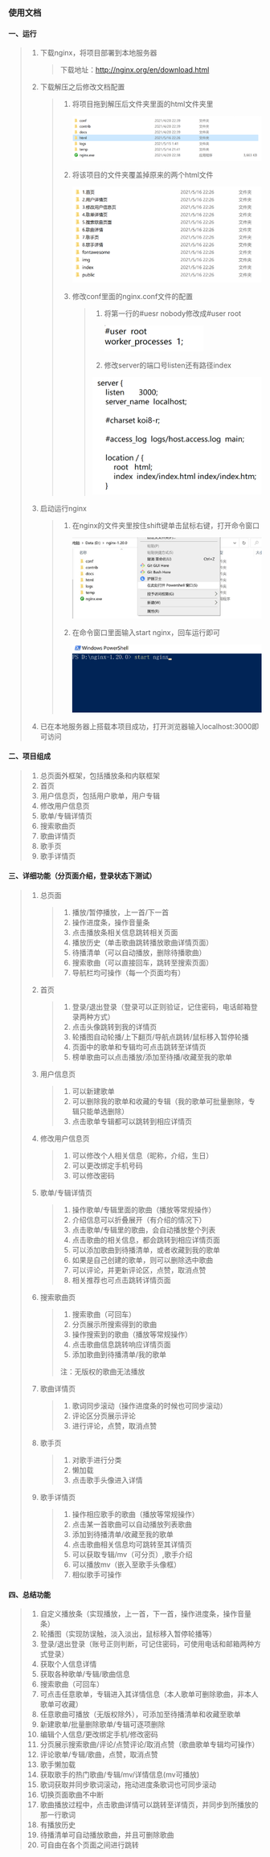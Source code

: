 ### 使用文档

#### 一、运行

> 1. 下载nginx，将项目部署到本地服务器
>
>    > 下载地址：http://nginx.org/en/download.html
>
> 2. 下载解压之后修改文档配置
>
>    > 1. 将项目拖到解压后文件夹里面的html文件夹里
>    >
>    >    <img src=".\img\nginx_01.png" alt="nginx_03" style="zoom:50%;" />
>    >
>    > 2. 将该项目的文件夹覆盖掉原来的两个html文件
>    >
>    >    <img src=".\img\nginx_02.png" alt="nginx_03" style="zoom:50%;" />
>    >
>    > 3. 修改conf里面的nginx.conf文件的配置
>    >
>    >    > 1. 将第一行的#uesr nobody修改成#user root
>    >    >
>    >    >    <img src=".\img\nginx_03.png" alt="nginx_03" style="zoom:50%;" />
>    >    >
>    >    > 2. 修改server的端口号listen还有路径index
>    >    >
>    >    > <img src=".\img\nginx_04.png" alt="nginx_04" style="zoom: 50%;" />
>
> 3. 启动运行nginx
>
>    > 1. 在nginx的文件夹里按住shift键单击鼠标右键，打开命令窗口
>    >
>    >    <img src=".\img\nginx_05.jpg" alt="nginx_03" style="zoom:50%;" />
>    >
>    > 2. 在命令窗口里面输入start nginx，回车运行即可
>    >
>    >    <img src=".\img\nginx_06.png" alt="nginx_03" style="zoom:50%;" />
>
> 4. 已在本地服务器上搭载本项目成功，打开浏览器输入localhost:3000即可访问

#### 二、项目组成

> 1. 总页面外框架，包括播放条和内联框架
> 2. 首页
> 3. 用户信息页，包括用户歌单，用户专辑
> 4. 修改用户信息页
> 5. 歌单/专辑详情页
> 6. 搜索歌曲页
> 7. 歌曲详情页
> 8. 歌手页
> 9. 歌手详情页

#### 三、详细功能（分页面介绍，登录状态下测试）

> 1. 总页面
>
>    > 1. 播放/暂停播放，上一首/下一首
>    > 2. 操作进度条，操作音量条
>    > 3. 点击播放条相关信息跳转相关页面
>    > 4. 播放历史（单击歌曲跳转播放歌曲详情页面）
>    > 5. 待播清单（可以自动播放，删除待播歌曲）
>    > 6. 搜索歌曲（可以直接回车，跳转至搜索页面）
>    > 7. 导航栏均可操作（每一个页面均有）
>
> 2. 首页
>
>    > 1. 登录/退出登录（登录可以正则验证，记住密码，电话邮箱登录两种方式）
>    > 2. 点击头像跳转到我的详情页
>    > 3. 轮播图自动轮播/上下翻页/导航点跳转/鼠标移入暂停轮播
>    > 4. 页面中的歌单和专辑均可点击跳转至详情页
>    > 5. 榜单歌曲可以点击播放/添加至待播/收藏至我的歌单
>
> 3. 用户信息页
>
>    > 1. 可以新建歌单
>    > 2. 可以删除我的歌单和收藏的专辑（我的歌单可批量删除，专辑只能单选删除）
>    > 3. 点击歌单专辑都可以跳转到相应详情页
>
> 4. 修改用户信息页
>
>    > 1. 可以修改个人相关信息（昵称，介绍，生日）
>    > 2. 可以更改绑定手机号码
>    > 3. 可以修改密码
>
> 5. 歌单/专辑详情页
>
>    > 1. 操作歌单/专辑里面的歌曲（播放等常规操作）
>    > 2. 介绍信息可以折叠展开（有介绍的情况下）
>    > 3. 点击歌单/专辑里的歌曲，会自动播放整个列表
>    > 4. 点击歌曲的相关信息，都会跳转到相应详情页面
>    > 5. 可以添加歌曲到待播清单，或者收藏到我的歌单
>    > 6. 如果是自己创建的歌单，则可以删除选中歌曲
>    > 7. 可以评论，并更新评论区，点赞，取消点赞
>    > 8. 相关推荐也可点击跳转详情页面
>
> 6. 搜索歌曲页
>
>    > 1. 搜索歌曲（可回车）
>    > 2. 分页展示所搜索得到的歌曲
>    > 3. 操作搜索到的歌曲（播放等常规操作）
>    > 4. 点击歌曲信息跳转响应详情页面
>    > 5. 添加歌曲到待播清单/我的歌单
>    >
>    > 注：无版权的歌曲无法播放
>
> 7. 歌曲详情页
>
>    > 1. 歌词同步滚动（操作进度条的时候也可同步滚动）
>    > 2. 评论区分页展示评论
>    > 3. 进行评论，点赞，取消点赞
>
> 8. 歌手页
>
>    > 1. 对歌手进行分类
>    > 2. 懒加载
>    > 3. 点击歌手头像进入详情
>
> 9. 歌手详情页
>
>    > 1. 操作相应歌手的歌曲（播放等常规操作）
>    > 2. 点击某一首歌曲可以自动播放列表歌曲
>    > 3. 添加到待播清单/收藏至我的歌单
>    > 4. 点击歌曲相关信息均可跳转至其详情页
>    > 5. 可以获取专辑/mv（可分页）,歌手介绍
>    > 6. 可以播放mv（嵌入至歌手头像框）
>    > 7. 相似歌手可操作

#### 四、总结功能

> 1. 自定义播放条（实现播放，上一首，下一首，操作进度条，操作音量条）
> 2. 轮播图（实现防误触，淡入淡出，鼠标移入暂停轮播等）
> 3. 登录/退出登录（账号正则判断，可记住密码，可使用电话和邮箱两种方式登录）
> 4. 获取个人信息详情
> 5. 获取各种歌单/专辑/歌曲信息
> 6. 搜索歌曲（可回车）
> 7. 可点击任意歌单，专辑进入其详情信息（本人歌单可删除歌曲，非本人歌单可收藏）
> 8. 任意歌曲可播放（无版权除外），可添加至待播清单和收藏至歌单
> 9. 新建歌单/批量删除歌单/专辑可逐项删除
> 10. 编辑个人信息/更改绑定手机/修改密码
> 11. 分页展示搜索歌曲/评论/点赞评论/取消点赞（歌曲歌单专辑均可操作）
> 12. 评论歌单/专辑/歌曲，点赞，取消点赞
> 13. 歌手懒加载
> 14. 获取歌手的热门歌曲/专辑/mv/详情信息(mv可播放)
> 15. 歌词获取并同步歌词滚动，拖动进度条歌词也可同步滚动
> 16. 切换页面歌曲不中断
> 17. 歌曲播放过程中，点击歌曲详情可以跳转至详情页，并同步到所播放的那一行歌词
> 18. 有播放历史
> 19. 待播清单可自动播放歌曲，并且可删除歌曲
> 20. 可自由在各个页面之间进行跳转



